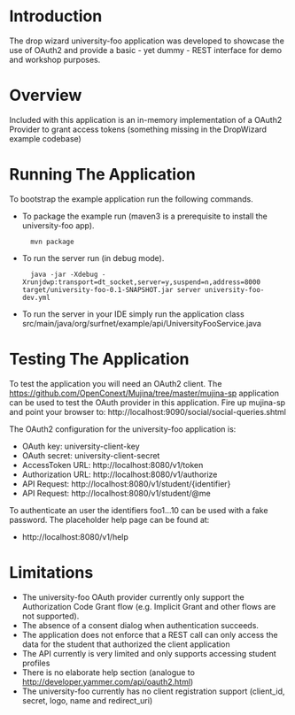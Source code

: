 # Introduction

The drop wizard university-foo application was developed to showcase the use of OAuth2 and provide a basic - yet dummy - REST interface for demo and workshop purposes.

# Overview

Included with this application is an in-memory implementation of a OAuth2 Provider to grant access tokens (something missing in the DropWizard example codebase)

# Running The Application

To bootstrap the example application run the following commands.

* To package the example run (maven3 is a prerequisite to install the university-foo app).

        mvn package

* To run the server run (in debug mode).

        java -jar -Xdebug -Xrunjdwp:transport=dt_socket,server=y,suspend=n,address=8000 target/university-foo-0.1-SNAPSHOT.jar server university-foo-dev.yml 

* To run the server in your IDE simply run the application class src/main/java/org/surfnet/example/api/UniversityFooService.java 

# Testing The Application

To test the application you will need an OAuth2 client. The https://github.com/OpenConext/Mujina/tree/master/mujina-sp application can be used to test the OAuth provider in
this application. Fire up mujina-sp and point your browser to: http://localhost:9090/social/social-queries.shtml

The OAuth2 configuration for the university-foo application is:
 
* OAuth key: university-client-key
* OAuth secret: university-client-secret 
* AccessToken URL: http://localhost:8080/v1/token
* Authorization URL: http://localhost:8080/v1/authorize
* API Request: http://localhost:8080/v1/student/{identifier}
* API Request: http://localhost:8080/v1/student/@me

To authenticate an user the identifiers foo1...10 can be used with a fake password. The placeholder help page can be found at:

* http://localhost:8080/v1/help

# Limitations

* The university-foo OAuth provider currently only support the Authorization Code Grant flow (e.g. Implicit Grant and other flows are not supported).
* The absence of a consent dialog when authentication succeeds.
* The application does not enforce that a REST call can only access the data for the student that authorized the client application
* The API currently is very limited and only supports accessing student profiles
* There is no elaborate help section (analogue to http://developer.yammer.com/api/oauth2.html) 
* The university-foo currently has no client registration support (client_id, secret, logo, name and redirect_uri)
